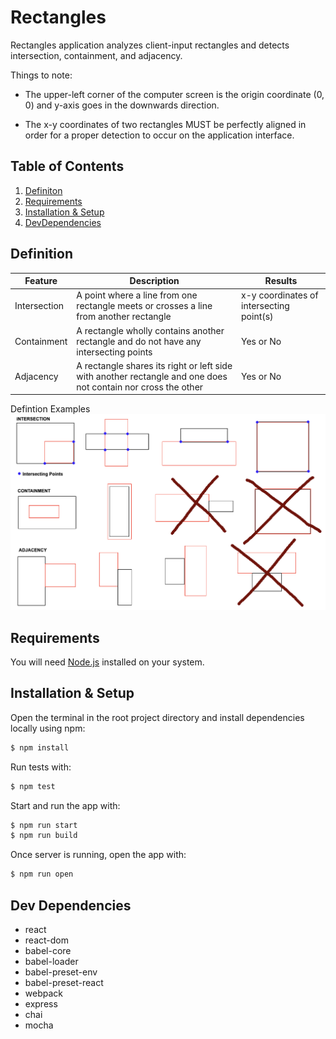 # Rectangles
Rectangles application analyzes client-input rectangles and detects intersection, containment, and adjacency. 

Things to note: 
- The upper-left corner of the computer screen is the origin coordinate (0, 0) and y-axis goes in the downwards direction. 

- The x-y coordinates of two rectangles MUST be perfectly aligned in order for a proper detection to occur on the application interface. 

## Table of Contents

1. [Definiton](#defintion)
2. [Requirements](#requirements)
3. [Installation & Setup](#setup)
4. [DevDependencies](#dev)

## Definition <a name="definiton"></a>

| Feature | Description | Results
| --- | --- | --- |
| Intersection | A point where a line from one rectangle meets or crosses a line from another rectangle | x-y coordinates of intersecting point(s) |
| Containment | A rectangle wholly contains another rectangle and do not have any intersecting points | Yes or No |
| Adjacency | A rectangle shares its right or left side with another rectangle and one does not contain nor cross the other | Yes or No |

Defintion Examples
![image info](./rectangles_examples.png)

## Requirements <a name="requirements"></a>
You will need [Node.js](https://nodejs.org/en/) installed on your system.

## Installation & Setup <a name="setup"></a>


Open the terminal in the root project directory and install dependencies locally using npm:

```bash
$ npm install
```

Run tests with: 

```bash
$ npm test
```

Start and run the app with: 

```bash
$ npm run start
$ npm run build
```

Once server is running, open the app with: 

```bash
$ npm run open
```

## Dev Dependencies <a name="dev"></a>
- react
- react-dom
- babel-core
- babel-loader
- babel-preset-env
- babel-preset-react
- webpack
- express
- chai
- mocha
